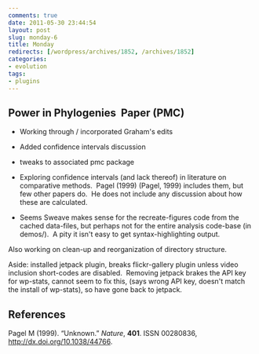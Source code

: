 ```yaml
---
comments: true
date: 2011-05-30 23:44:54
layout: post
slug: monday-6
title: Monday
redirects: [/wordpress/archives/1852, /archives/1852]
categories:
- evolution
tags:
- plugins
---
```


## Power in Phylogenies  Paper (PMC)





	
  * Working through / incorporated Graham's edits

	
  * Added confidence intervals discussion

	
  * tweaks to associated pmc package

	
  * Exploring confidence intervals (and lack thereof) in literature on comparative methods.  Pagel (1999) (Pagel, 1999) includes them, but few other papers do.  He does not include any discussion about how these are calculated.

	
  * Seems Sweave makes sense for the recreate-figures code from the cached data-files, but perhaps not for the entire analysis code-base (in demos/).  A pity it isn't easy to get syntax-highlighting output.


Also working on clean-up and reorganization of directory structure.

Aside: installed jetpack plugin, breaks flickr-gallery plugin unless video inclusion short-codes are disabled.  Removing jetpack brakes the API key for wp-stats, cannot seem to fix this, (says wrong API key, doesn't match the install of wp-stats), so have gone back to jetpack.
## References

<p>Pagel M (1999).
&ldquo;Unknown.&rdquo;
<EM>Nature</EM>, <B>401</B>.
ISSN 00280836, <a href="http://dx.doi.org/10.1038/44766">http://dx.doi.org/10.1038/44766</a>.
